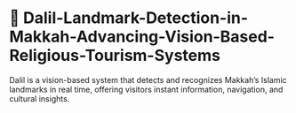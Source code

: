 # 🕋 Dalil-Landmark-Detection-in-Makkah-Advancing-Vision-Based-Religious-Tourism-Systems
Dalil is a vision-based system that detects and recognizes Makkah’s Islamic landmarks in real time, offering visitors instant information, navigation, and cultural insights.
